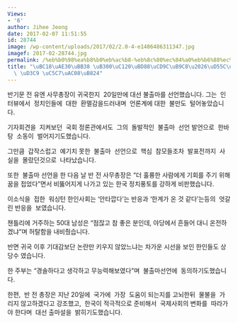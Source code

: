 ```yaml
---
Views:
- '6'
author: Jihee Jeong
date: 2017-02-07 11:51:55
id: 28744
image: /wp-content/uploads/2017/02/2.0-4-e1486486311347.jpg
imagef: 2017-02-28744.jpg
permalink: /%eb%b0%98%ea%b8%b0%eb%ac%b8-%eb%8c%80%ec%84%a0%eb%b6%88%ec%b6%9c%eb%a7%88%ed%95%9c%ec%9d%b8%ec%82%ac%ed%9a%8c-%ed%8f%89-%ec%97%87%ea%b0%88%eb%a0%a4/
title: "\uBC18\uAE30\uBB38 \uB300\uC120\uBD88\uCD9C\uB9C8\u2026\uD55C\uC778\uC0AC\uD68C\
  \ \uD3C9 \uC5C7\uAC08\uB824"
---
```


반기문 전 유엔 사무총장이 귀국한지  20일만에 대선 불출마를 선언했습니다. 그는  인터뷰에서  정치인들에  대한  환멸감을드러내며  언론계에 대한  불만도  털어놓았습니다.

기자회견을  지켜보던  국회 정론관에서도  그의  돌발적인  불출마  선언 발언으로  한바탕  소동이  벌어지기도했습니다.

그만큼  갑작스럽고  예기치 못한  불출마  선언으로  핵심  참모들조차  발표전까지  사실을  몰랐던것으로  나타났습니다.

또한  불출마 선언을 한 다음 날 반 전 사무총장은 “더 훌륭한 사람에게 기회를 주기 위해 꿈을 접었다”면서 비뚫어지게 나가고 있는 한국 정치풍토를 강하게 비판했습니다.

이소식을  접한  워싱턴 한인사회는 ‘안타깝다’는 반응과 ‘한계가 온 것 같다’는등의  엇갈린 반응을  보였습니다.

챈틀리에 거주하는 50대 남성은 “점잖고 참 좋은 분인데, 야당에서 흔들어 대니 온전하겠냐”며 허탈함을 내비췄습니다.

반면 귀국 이후 기대감보단 논란만 키우지 않았느냐는 차가운 시선을 보인 한인들도 상당수 였습니다.

한 주부는 “경솔하다고 생각하고 무능력해보였다”며  불출마선언에  동의하기도했습니다.

한편,  반 전 총장은 지난 20일에  국가에  가장  도움이 되는지를 고뇌한뒤  물불을  가리지 않고하겠다고 강조했고,  한국이 적극적으로 준비해서  국제사회의 변화를  따라가야 한다며  대선 출마설을  밝히기도했습니다.

&nbsp;